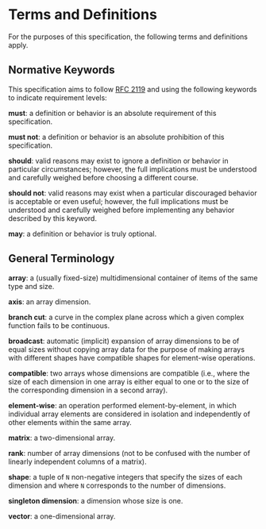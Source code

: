 # Terms and Definitions

For the purposes of this specification, the following terms and definitions apply.

## Normative Keywords

This specification aims to follow [RFC 2119](https://tools.ietf.org/html/rfc2119) and using the following keywords to indicate requirement levels:

**must**:
a definition or behavior is an absolute requirement of this specification.

**must not**:
a definition or behavior is an absolute prohibition of this specification.

**should**:
valid reasons may exist to ignore a definition or behavior in particular circumstances; however, the full implications must be understood and carefully weighed before choosing a different course.

**should not**:
valid reasons may exist when a particular discouraged behavior is acceptable or even useful; however, the full implications must be understood and carefully weighed before implementing any behavior described by this keyword.

**may**:
a definition or behavior is truly optional.

## General Terminology

<!-- NOTE: please keep terms in alphabetical order -->

**array**:
a (usually fixed-size) multidimensional container of items of the same type and size.

**axis**:
an array dimension.

**branch cut**:
a curve in the complex plane across which a given complex function fails to be continuous.

**broadcast**:
automatic (implicit) expansion of array dimensions to be of equal sizes without copying array data for the purpose of making arrays with different shapes have compatible shapes for element-wise operations.

**compatible**:
two arrays whose dimensions are compatible (i.e., where the size of each dimension in one array is either equal to one or to the size of the corresponding dimension in a second array).

**element-wise**:
an operation performed element-by-element, in which individual array elements are considered in isolation and independently of other elements within the same array.

**matrix**:
a two-dimensional array.

**rank**:
number of array dimensions (not to be confused with the number of linearly independent columns of a matrix).

**shape**:
a tuple of `N` non-negative integers that specify the sizes of each dimension and where `N` corresponds to the number of dimensions.

**singleton dimension**:
a dimension whose size is one.

**vector**:
a one-dimensional array.
